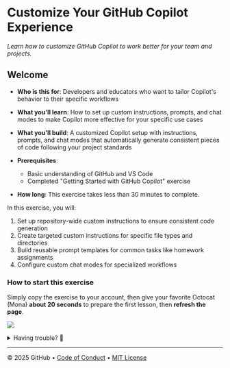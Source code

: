 # Customize Your GitHub Copilot Experience

_Learn how to customize GitHub Copilot to work better for your team and projects._

## Welcome

- **Who is this for**: Developers and educators who want to tailor Copilot's behavior to their specific workflows
- **What you'll learn**: How to set up custom instructions, prompts, and chat modes to make Copilot more effective for your specific use cases
- **What you'll build**: A customized Copilot setup with instructions, prompts, and chat modes that automatically generate consistent pieces of code following your project standards
- **Prerequisites**:

  - Basic understanding of GitHub and VS Code
  - Completed "Getting Started with GitHub Copilot" exercise

- **How long**: This exercise takes less than 30 minutes to complete.

In this exercise, you will:

1. Set up repository-wide custom instructions to ensure consistent code generation
1. Create targeted custom instructions for specific file types and directories
1. Build reusable prompt templates for common tasks like homework assignments
1. Configure custom chat modes for specialized workflows

### How to start this exercise

Simply copy the exercise to your account, then give your favorite Octocat (Mona) **about 20 seconds** to prepare the first lesson, then **refresh the page**.

[![](https://img.shields.io/badge/Copy%20Exercise-%E2%86%92-1f883d?style=for-the-badge&logo=github&labelColor=197935)](https://github.com/new?template_owner=skills&template_name=customize-your-github-copilot-experience&owner=%40me&name=skills-customize-your-github-copilot-experience&description=Exercise:+Customize+Your+GitHub+Copilot+Experience&visibility=public)

<details>
<summary>Having trouble? 🤷</summary><br/>

When copying the exercise, we recommend the following settings:

- For owner, choose your personal account or an organization to host the repository.

- We recommend creating a public repository, since private repositories will use Actions minutes.

If the exercise isn't ready in 20 seconds, please check the [Actions](../../actions) tab.

- Check to see if a job is running. Sometimes it simply takes a bit longer.

- If the page shows a failed job, please submit an issue. Nice, you found a bug! 🐛

</details>

---

&copy; 2025 GitHub &bull; [Code of Conduct](https://www.contributor-covenant.org/version/2/1/code_of_conduct/code_of_conduct.md) &bull; [MIT License](https://gh.io/mit)
